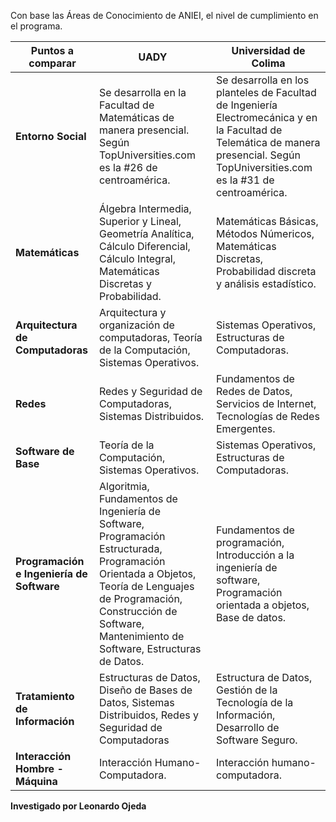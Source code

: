 Con base las Áreas de Conocimiento de ANIEI, el nivel de cumplimiento en el programa.

| **Puntos a comparar** | **UADY** | **Universidad de Colima** |
|--------------|--------------|--------------|
| **Entorno Social** | Se desarrolla en la Facultad de Matemáticas de manera presencial. Según TopUniversities.com es la #26 de centroamérica. | Se desarrolla en los planteles de Facultad de Ingeniería Electromecánica y en la Facultad de Telemática de manera presencial. Según TopUniversities.com es la #31 de centroamérica. |
| **Matemáticas**   | Álgebra Intermedia, Superior y Lineal, Geometría Analítica, Cálculo Diferencial, Cálculo Integral, Matemáticas Discretas y Probabilidad.   | Matemáticas Básicas, Métodos Númericos, Matemáticas Discretas, Probabilidad discreta y análisis estadístico. |
| **Arquitectura de Computadoras** | Arquitectura y organización de computadoras, Teoría de la Computación, Sistemas Operativos. | Sistemas Operativos, Estructuras de Computadoras. |
| **Redes** | Redes y Seguridad de Computadoras, Sistemas Distribuidos. | Fundamentos de Redes de Datos, Servicios de Internet, Tecnologías de Redes Emergentes. |
| **Software de Base** | Teoría de la Computación, Sistemas Operativos. | Sistemas Operativos, Estructuras de Computadoras. |
| **Programación e Ingeniería de Software** | Algoritmia, Fundamentos de Ingeniería de Software, Programación Estructurada, Programación Orientada a Objetos, Teoría de Lenguajes de Programación, Construcción de Software, Mantenimiento de Software, Estructuras de Datos. | Fundamentos de programación, Introducción a la ingeniería de software, Programación orientada a objetos, Base de datos. |
| **Tratamiento de Información** | Estructuras de Datos, Diseño de Bases de Datos, Sistemas Distribuidos, Redes y Seguridad de Computadoras | Estructura de Datos, Gestión de la Tecnología de la Información, Desarrollo de Software Seguro. |
| **Interacción Hombre - Máquina** | Interacción Humano-Computadora. | Interacción humano-computadora. |

**Investigado por Leonardo Ojeda**
